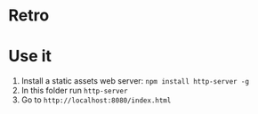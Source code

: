 # Retro

# Use it

1. Install a static assets web server: `npm install http-server -g`
2. In this folder run `http-server`
3. Go to `http://localhost:8080/index.html`
